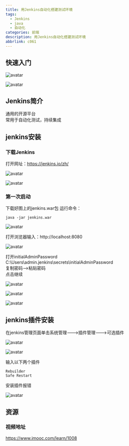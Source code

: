 ```yaml
---
title: 用Jenkins自动化搭建测试环境
tags:
  - Jenkins
  - java
  - 自动化
categories: 前端
description: 用Jenkins自动化搭建测试环境
abbrlink: c061
---
```

## 快速入门

![avatar](https://raw.githubusercontent.com/huangxiaocan/hexo/master/source/_posts/hexo-image/jenkins/Jenkins_1_1.png)

![avatar](https://raw.githubusercontent.com/huangxiaocan/hexo/master/source/_posts/hexo-image/jenkins/Jenkins_1_2.png)

## Jenkins简介
通用的开源平台  
常用于自动化测试，持续集成

## jenkins安装
### 下载Jenkins
打开网址：https://jenkins.io/zh/

![avatar](https://raw.githubusercontent.com/huangxiaocan/hexo/master/source/_posts/hexo-image/jenkins/Jenkins_1_3.png)

![avatar](https://raw.githubusercontent.com/huangxiaocan/hexo/master/source/_posts/hexo-image/jenkins/Jenkins_1_4.png)

### 第一次启动
下载好图上的jenkins.war包
运行命令：

	java -jar jenkins.war

![avatar](https://raw.githubusercontent.com/huangxiaocan/hexo/master/source/_posts/hexo-image/jenkins/Jenkins_1_5.png)

打开浏览器输入：http://localhost:8080

![avatar](https://raw.githubusercontent.com/huangxiaocan/hexo/master/source/_posts/hexo-image/jenkins/Jenkins_1_6.png)

打开initialAdminPassword   
C:\Users\admin\.jenkins\secrets\initialAdminPassword  
复制密码-->粘贴密码   
点击继续 

![avatar](https://raw.githubusercontent.com/huangxiaocan/hexo/master/source/_posts/hexo-image/jenkins/Jenkins_1_7.png)

![avatar](https://raw.githubusercontent.com/huangxiaocan/hexo/master/source/_posts/hexo-image/jenkins/Jenkins_1_8.png)

![avatar](https://raw.githubusercontent.com/huangxiaocan/hexo/master/source/_posts/hexo-image/jenkins/Jenkins_1_9.png)

## jenkins插件安装
在jenkins管理页面单击系统管理--->插件管理--->可选插件

![avatar](https://raw.githubusercontent.com/huangxiaocan/hexo/master/source/_posts/hexo-image/jenkins/Jenkins_1_10.png)

![avatar](https://raw.githubusercontent.com/huangxiaocan/hexo/master/source/_posts/hexo-image/jenkins/Jenkins_1_11.png)

输入以下两个插件

	Rebuilder
	Safe Restart

安装插件报错

![avatar](https://raw.githubusercontent.com/huangxiaocan/hexo/master/source/_posts/hexo-image/jenkins/Jenkins_1_12.png)

## 资源
### 视频地址
https://www.imooc.com/learn/1008